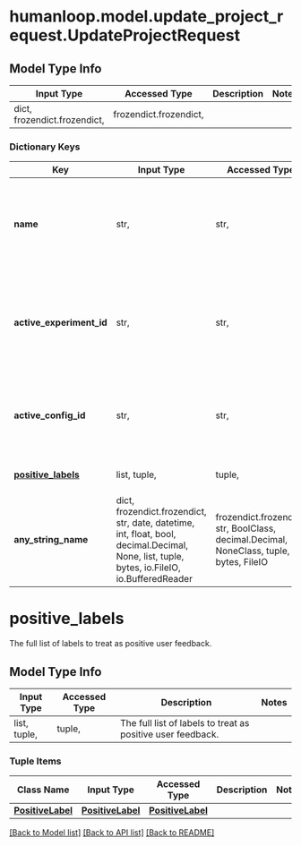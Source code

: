 # humanloop.model.update_project_request.UpdateProjectRequest

## Model Type Info
Input Type | Accessed Type | Description | Notes
------------ | ------------- | ------------- | -------------
dict, frozendict.frozendict,  | frozendict.frozendict,  |  | 

### Dictionary Keys
Key | Input Type | Accessed Type | Description | Notes
------------ | ------------- | ------------- | ------------- | -------------
**name** | str,  | str,  | The new unique project name. Caution, if you are using the project name as the unique identifier in your API calls, changing the name will break the calls. | [optional] 
**active_experiment_id** | str,  | str,  | ID for an experiment to set as the project&#x27;s active deployment. Starts with &#x27;exp_&#x27;. At most one of &#x27;active_experiment_id&#x27; and &#x27;active_model_config_id&#x27; can be set. | [optional] 
**active_config_id** | str,  | str,  | ID for a config to set as the project&#x27;s active deployment. Starts with &#x27;config_&#x27;. At most one of &#x27;active_experiment_id&#x27; and &#x27;active_config_id&#x27; can be set. | [optional] 
**[positive_labels](#positive_labels)** | list, tuple,  | tuple,  | The full list of labels to treat as positive user feedback. | [optional] 
**any_string_name** | dict, frozendict.frozendict, str, date, datetime, int, float, bool, decimal.Decimal, None, list, tuple, bytes, io.FileIO, io.BufferedReader | frozendict.frozendict, str, BoolClass, decimal.Decimal, NoneClass, tuple, bytes, FileIO | any string name can be used but the value must be the correct type | [optional]

# positive_labels

The full list of labels to treat as positive user feedback.

## Model Type Info
Input Type | Accessed Type | Description | Notes
------------ | ------------- | ------------- | -------------
list, tuple,  | tuple,  | The full list of labels to treat as positive user feedback. | 

### Tuple Items
Class Name | Input Type | Accessed Type | Description | Notes
------------- | ------------- | ------------- | ------------- | -------------
[**PositiveLabel**](PositiveLabel.md) | [**PositiveLabel**](PositiveLabel.md) | [**PositiveLabel**](PositiveLabel.md) |  | 

[[Back to Model list]](../../README.md#documentation-for-models) [[Back to API list]](../../README.md#documentation-for-api-endpoints) [[Back to README]](../../README.md)

